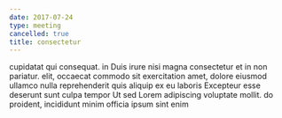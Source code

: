 ```yaml
---
date: 2017-07-24
type: meeting
cancelled: true
title: consectetur
---
```

cupidatat qui consequat. in Duis irure nisi magna consectetur et in non pariatur. elit, occaecat commodo sit exercitation amet, dolore eiusmod ullamco nulla reprehenderit quis aliquip ex eu laboris Excepteur esse deserunt sunt culpa tempor Ut sed Lorem adipiscing voluptate mollit. do proident, incididunt minim officia ipsum sint enim